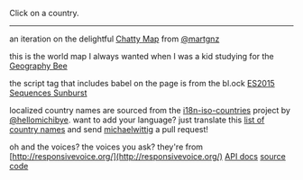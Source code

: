 Click on a country.



---

an iteration on the delightful [Chatty Map](http://bl.ocks.org/martgnz/1b731e38bd106c0c4028819cf812da5e) from [@martgnz](https://twitter.com/martgnz)

this is the world map I always wanted when I was a kid studying for the [Geography Bee](http://www.nationalgeographic.com/geobee/)

the script tag that includes babel on the page is from the bl.ock [ES2015 Sequences Sunburst](http://bl.ocks.org/micahstubbs/428036f0f948a5c2b95f8a4b91931ee6)

localized country names are sourced from the [i18n-iso-countries](https://github.com/michaelwittig/node-i18n-iso-countries) project by [@hellomichibye](https://twitter.com/hellomichibye).  want to add your language? just translate this [list of country names](https://github.com/michaelwittig/node-i18n-iso-countries/blob/master/en.js) and send [michaelwittig](https://github.com/michaelwittig) a pull request!

oh and the voices? the voices you ask? they're from [http://responsivevoice.org/](http://responsivevoice.org/) [API docs](http://responsivevoice.org/text-to-speech-script-server/) [source code](https://code.responsivevoice.org/responsivevoice.src.js)

